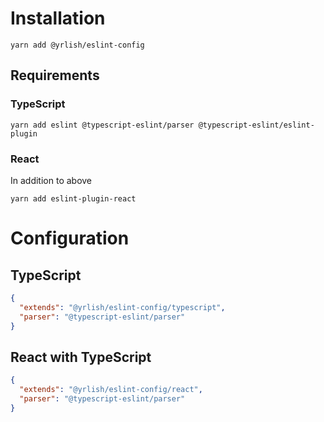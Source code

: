 # Installation
```
yarn add @yrlish/eslint-config
```

## Requirements
### TypeScript
```
yarn add eslint @typescript-eslint/parser @typescript-eslint/eslint-plugin
```

### React
In addition to above
````
yarn add eslint-plugin-react
````

# Configuration

## TypeScript
```json
{
  "extends": "@yrlish/eslint-config/typescript",
  "parser": "@typescript-eslint/parser"
}
```

## React with TypeScript
```json
{
  "extends": "@yrlish/eslint-config/react",
  "parser": "@typescript-eslint/parser"
}
```
